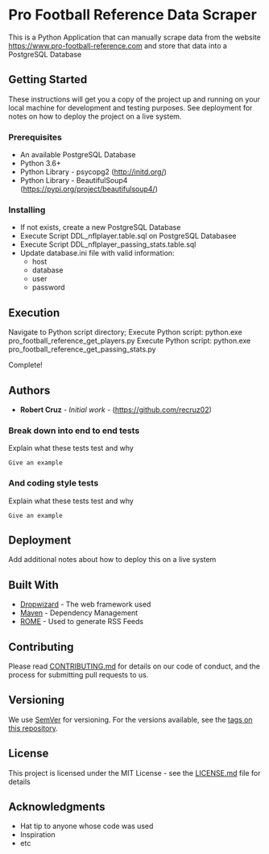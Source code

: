 # Pro Football Reference Data Scraper 

This is a Python Application that can manually scrape data from the website https://www.pro-football-reference.com and store that data into a PostgreSQL Database

## Getting Started

These instructions will get you a copy of the project up and running on your local machine for development and testing purposes. See deployment for notes on how to deploy the project on a live system.

### Prerequisites

- An available PostgreSQL Database
- Python 3.6+
- Python Library - psycopg2 (http://initd.org/)
- Python Library - BeautifulSoup4 (https://pypi.org/project/beautifulsoup4/)

### Installing

- If not exists, create a new PostgreSQL Database
- Execute Script DDL_nflplayer.table.sql on PostgreSQL Databasee
- Execute Script DDL_nflplayer_passing_stats.table.sql
- Update database.ini file with valid information:
  - host
  - database
  - user
  - password

## Execution

Navigate to Python script directory;
Execute Python script: python.exe pro_football_reference_get_players.py
Execute Python script: python.exe pro_football_reference_get_passing_stats.py	

Complete!

## Authors

* **Robert Cruz** - *Initial work* - (https://github.com/recruz02)











### Break down into end to end tests

Explain what these tests test and why

```
Give an example
```

### And coding style tests

Explain what these tests test and why

```
Give an example
```

## Deployment

Add additional notes about how to deploy this on a live system

## Built With

* [Dropwizard](http://www.dropwizard.io/1.0.2/docs/) - The web framework used
* [Maven](https://maven.apache.org/) - Dependency Management
* [ROME](https://rometools.github.io/rome/) - Used to generate RSS Feeds

## Contributing

Please read [CONTRIBUTING.md](https://gist.github.com/PurpleBooth/b24679402957c63ec426) for details on our code of conduct, and the process for submitting pull requests to us.

## Versioning

We use [SemVer](http://semver.org/) for versioning. For the versions available, see the [tags on this repository](https://github.com/your/project/tags). 


## License

This project is licensed under the MIT License - see the [LICENSE.md](LICENSE.md) file for details

## Acknowledgments

* Hat tip to anyone whose code was used
* Inspiration
* etc
